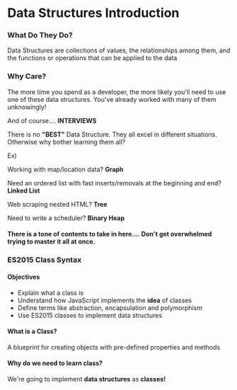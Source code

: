 # Data Structures Introduction

### What Do They Do?

Data Structures are collections of values, the relationships among them, and the functions or operations that can be applied to the data

### Why Care?

The more time you spend as a developer, the more likely you'll need to use one of these data structures. You've already worked with many of them unknowingly! 

And of course.... **INTERVIEWS**

There is no **"BEST"** Data Structure. They all excel in different situations. Otherwise why bother learning them all?

Ex) 

Working with map/location data? **Graph**

Need an ordered list with fast inserts/removals at the beginning and end? **Linked List**

Web scraping nested HTML? **Tree**

Need to write a scheduler? **Binary Heap**

#### There is a tone of contents to take in here.... Don't get overwhelmed trying to master it all at once.

### ES2015 Class Syntax

#### Objectives

- Explain what a class is
- Understand how JavaScript implements the **idea** of classes
- Define terms like abstraction, encapsulation and polymorphism
- Use ES2015 classes to implement data structures

#### What is a Class?

A blueprint for creating objects with pre-defined properties and methods

#### Why do we need to learn class?

We're going to implement **data structures** as **classes!**

